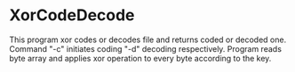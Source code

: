 # XorCodeDecode
This program xor codes or decodes file and returns coded or decoded one. 
Command "-c" initiates coding "-d" decoding respectively.
Program reads byte array and applies xor operation to every byte according to the key.
